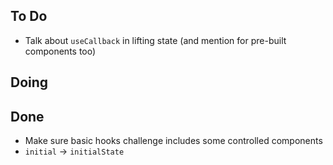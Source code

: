 ## To Do

- Talk about `useCallback` in lifting state (and mention for pre-built components too)

## Doing


## Done

- Make sure basic hooks challenge includes some controlled components
- `initial` -> `initialState`
